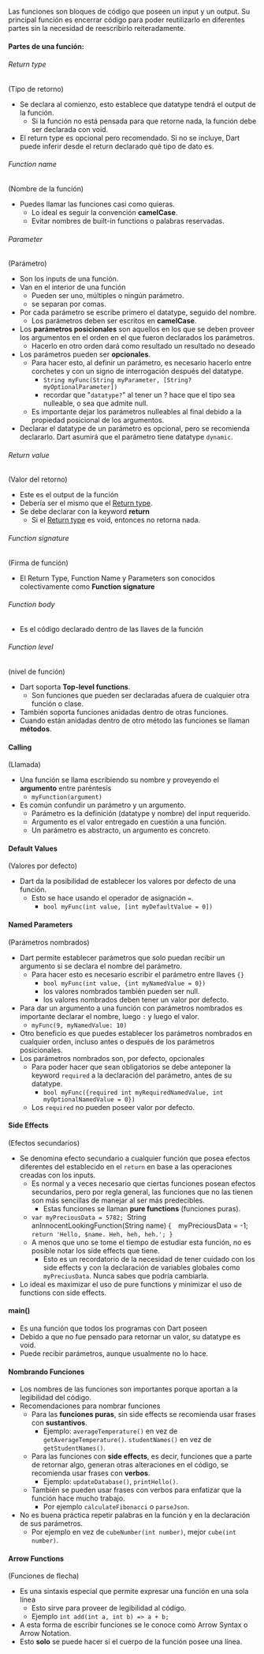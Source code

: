 Las funciones son bloques de código que poseen un input y un output. Su principal función es encerrar código para poder reutilizarlo en diferentes partes sin la necesidad de reescribirlo reiteradamente.

#### Partes de una función:
###### Return type
(Tipo de retorno)
- Se declara al comienzo, esto establece que datatype tendrá el output de la función.
	- Si la función no está pensada para que retorne nada, la función debe ser declarada con void.
- El return type es opcional pero recomendado. Si no se incluye, Dart puede inferir desde el return declarado qué tipo de dato es. 
###### Function name 
(Nombre de la función)
- Puedes llamar las funciones casi como quieras.
	- Lo ideal es seguir la convención **camelCase**.
	- Evitar nombres de built-in functions o palabras reservadas. 
###### Parameter
(Parámetro)
- Son los inputs de una función. 
- Van en el interior de una función
	- Pueden ser uno, múltiples o ningún parámetro. 
	- se separan por comas. 
- Por cada parámetro se escribe primero el datatype, seguido del nombre.
	- Los parámetros deben ser escritos en **camelCase**.
- Los **parámetros posicionales** son aquellos en los que se deben proveer los argumentos en el orden en el que fueron declarados los parámetros.
	- Hacerlo en otro orden dará como resultado un resultado no deseado
- Los parámetros pueden ser **opcionales**.
	- Para hacer esto, al definir un parámetro, es necesario hacerlo entre corchetes y con un signo de interrogación después del datatype.
		- ``String myFunc(String myParameter, [String? myOptionalParameter])``
		- recordar que "``datatype?``" al tener un ? hace que el tipo sea nulleable, o sea que admite null. 
	- Es importante dejar los parámetros nulleables al final debido a la propiedad posicional de los argumentos. 
- Declarar el datatype de un parámetro es opcional, pero se recomienda declararlo. Dart asumirá que el parámetro tiene datatype ``dynamic``.
###### Return value
(Valor del retorno)
- Este es el output de la función
- Debería ser el mismo que el [Return type](#Return%20Type).
- Se debe declarar con la keyword **return**
	- Si el [Return type](#Return%20Type) es void, entonces no retorna nada.
###### Function signature
(Firma de función)
- El Return Type, Function Name y Parameters son conocidos colectivamente como **Function signature**
###### Function body
- Es el código declarado dentro de las llaves de la función
###### Function level
(nivel de función)
- Dart soporta **Top-level functions**.
	- Son funciones que pueden ser declaradas afuera de cualquier otra función o clase.
- También soporta funciones anidadas dentro de otras funciones.
- Cuando están anidadas dentro de otro método las funciones se llaman **métodos**.
#### Calling
(Llamada)
- Una función se llama escribiendo su nombre y proveyendo el **argumento** entre paréntesis
	- `myFunction(argument)`
- Es común confundir un parámetro y un argumento.
	- Parámetro es la definición (datatype y nombre) del input requerido.
	- Argumento es el valor entregado en cuestión a una función. 
	- Un parámetro es abstracto, un argumento es concreto.

#### Default Values
(Valores por defecto)
- Dart da la posibilidad de establecer los valores por defecto de una función.
	- Esto se hace usando el operador de asignación `=`.
		- `bool myFunc(int value, [int myDefaultValue = 0])`
#### Named Parameters
(Parámetros nombrados)
- Dart permite establecer parámetros que solo puedan recibir un argumento si se declara el nombre del parámetro.
	- Para hacer esto es necesario escribir el parámetro entre llaves ``{}``
		- `bool myFunc(int value, {int myNamedValue = 0})`
		- los valores nombrados también pueden ser null.
		- los valores nombrados deben tener un valor por defecto.
- Para dar un argumento a una función con parámetros nombrados es importante declarar el nombre, luego `:` y luego el valor.
	- ``myFunc(9, myNamedValue: 10)``
- Otro beneficio es que puedes establecer los parámetros nombrados en cualquier orden, incluso antes o después de los parámetros posicionales.
- Los parámetros nombrados son, por defecto, opcionales
	- Para poder hacer que sean obligatorios se debe anteponer la keyword `required` a la declaración del parámetro, antes de su datatype.
		- `bool myFunc({required int myRequiredNamedValue, int myOptionalNamedValue = 0})`
	- Los ``required`` no pueden poseer valor por defecto.

#### Side Effects
(Efectos secundarios)
- Se denomina efecto secundario a cualquier función que posea efectos diferentes del establecido en el ``return`` en base a las operaciones creadas con los inputs.
	- Es normal y a veces necesario que ciertas funciones posean efectos secundarios, pero por regla general, las funciones que no las tienen son más sencillas de manejar al ser más predecibles.
		- Estas funciones se llaman **pure functions** (funciones puras).
	- `` var myPreciousData = 5782; 
	``String anInnocentLookingFunction(String name) {`` 
	``myPreciousData = -1; 
	``return 'Hello, $name. Heh, heh, heh.'; }``
	- A menos que uno se tome el tiempo de estudiar esta función, no es posible notar los side effects que tiene.
		- Esto es un recordatorio de la necesidad de tener cuidado con los side effects y con la declaración de variables globales como `myPreciusData`. Nunca sabes que podría cambiarla.
- Lo ideal es maximizar el uso de pure functions y minimizar el uso de functions con side effects.
#### main()
- Es una función que todos los programas con Dart poseen
- Debido a que no fue pensado para retornar un valor, su datatype es void.
- Puede recibir parámetros, aunque usualmente no lo hace.

#### Nombrando Funciones
- Los nombres de las funciones son importantes porque aportan a la legibilidad del código.
- Recomendaciones para nombrar funciones
	- Para las **funciones puras**, sin side effects se recomienda usar frases con **sustantivos**.
		- Ejemplo: ``averageTemperature()`` en vez de `getAverageTemperature()`. `studentNames()` en vez de `getStudentNames()`.
	- Para las funciones con **side effects**, es decir, funciones que a parte de retornar algo, generan otras alteraciones en el código, se recomienda usar frases con **verbos**.
		- Ejemplo: `updateDatabase()`, `printHello()`.
	- También se pueden usar frases con verbos para enfatizar que la función hace mucho trabajo.
		- Por ejemplo `calculateFibonacci` o `parseJson`.
- No es buena práctica repetir palabras en la función y en la declaración de sus parámetros.
	- Por ejemplo en vez de `cubeNumber(int number)`, mejor `cube(int number)`.

#### Arrow Functions
(Funciones de flecha)
- Es una sintaxis especial que permite expresar una función en una sola línea
	- Esto sirve para proveer de legibilidad al código.
	- Ejemplo `int add(int a, int b) => a + b;`
- A esta forma de escribir funciones se le conoce como Arrow Syntax o Arrow Notation.
- Esto **solo** se puede hacer si el cuerpo de la función posee una línea.
